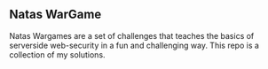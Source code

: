 ## Natas WarGame

Natas Wargames are a set of challenges that teaches the basics of serverside web-security in a fun and challenging way. This repo is a collection of my solutions. 